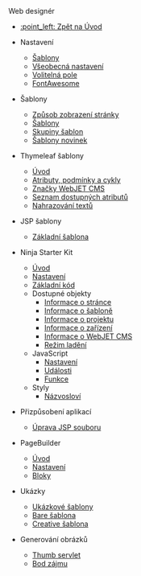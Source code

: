  <div class="sidebar-section">Web designér</div>

- [:point\_left: Zpět na Úvod](/?back)

- Nastavení
  - [Šablony](/frontend/setup/README.md)
  - [Všeobecná nastavení](/frontend/setup/config.md)
  - [Volitelná pole](/frontend/webpages/customfields/README.md)
  - [FontAwesome](/frontend/webpages/fontawesome/README.md)
- Šablony
  - [Způsob zobrazení stránky](/frontend/templates/README.md)
  - [Šablony](/frontend/templates/templates.md)
  - [Skupiny šablon](/frontend/templates/template-groups.md)
  - [Šablony novinek](/frontend/templates/news/README.md)
- Thymeleaf šablony
  - [Úvod](/frontend/thymeleaf/README.md)
  - [Atributy, podmínky a cykly](/frontend/thymeleaf/statements.md)
  - [Značky WebJET CMS](/frontend/thymeleaf/tags.md)
  - [Seznam dostupných atributů](/frontend/thymeleaf/webjet-objects.md)
  - [Nahrazování textů](/frontend/thymeleaf/text-replaces.md)
- JSP šablony
  - [Základní šablona](/frontend/jsp/README.md)
- Ninja Starter Kit
  - [Úvod](/frontend/ninja-starter-kit/README.md)
  - [Nastavení](/frontend/ninja-starter-kit/temp-group/README.md)
  - [Základní kód](/frontend/ninja-starter-kit/ninja-bp/README.md)
  - Dostupné objekty
    - [Informace o stránce](/frontend/ninja-starter-kit/ninja-jv/page/README.md)
    - [Informace o šabloně](/frontend/ninja-starter-kit/ninja-jv/temp/README.md)
    - [Informace o projektu](/frontend/ninja-starter-kit/ninja-jv/temp-group/README.md)
    - [Informace o zařízení](/frontend/ninja-starter-kit/ninja-jv/user-agent/README.md)
    - [Informace o WebJET CMS](/frontend/ninja-starter-kit/ninja-jv/webjet/README.md)
    - [Režim ladění](/frontend/ninja-starter-kit/ninja-jv/debug/README.md)
  - JavaScript
    - [Nastavení](/frontend/ninja-starter-kit/ninja-js/settings/README.md)
    - [Události](/frontend/ninja-starter-kit/ninja-js/events/README.md)
    - [Funkce](/frontend/ninja-starter-kit/ninja-js/functions/README.md)
  - Styly
    - [Názvosloví](/frontend/ninja-starter-kit/ninja-cs/naming/README.md)
- Přizpůsobení aplikací
  - [Úprava JSP souboru](/frontend/customize-apps/README.md)
- PageBuilder
  - [Úvod](/frontend/page-builder/README.md)
  - [Nastavení](/frontend/page-builder/settings.md)
  - [Bloky](/frontend/page-builder/blocks.md)
- Ukázky
  - [Ukázkové šablony](/frontend/examples/README.md)
  - [Bare šablona](/frontend/examples/template-bare/README.md)
  - [Creative šablona](/frontend/examples/templates-creative/README.md)
- Generování obrázků
  - [Thumb servlet](/frontend/thumb-servlet/README.md)
  - [Bod zájmu](/frontend/thumb-servlet/interest-point.md)
